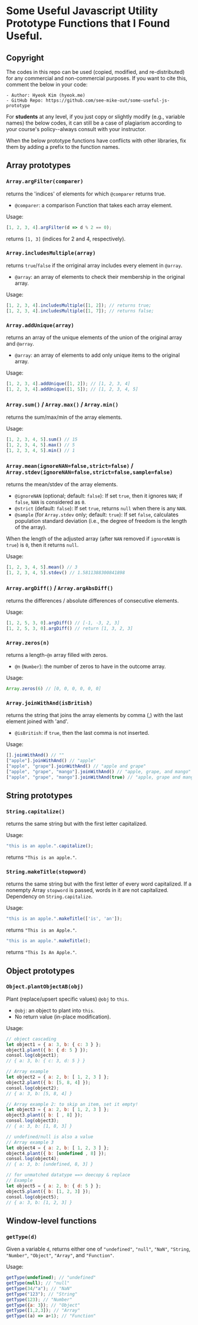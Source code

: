 # Some Useful Javascript Utility Prototype Functions that I Found Useful.

## Copyright
The codes in this repo can be used (copied, modified, and re-distributed) for any commercial and non-commercial purposes. 
If you want to cite this, comment the below in your code:

```
- Author: Hyeok Kim (hyeok.me)
- GitHub Repo: https://github.com/see-mike-out/some-useful-js-prototype
```
For **students** at any level, if you just copy or slightly modify (e.g., variable names) the below codes, it can still be a case of plagiarism according to your course's policy--always consult with your instructor.

When the below prototype functions have conflicts with other libraries, fix them by adding a prefix to the function names.

## Array prototypes

### `Array.argFilter(comparer)` 
returns the 'indices' of elements for which `@comparer` returns true. 

- `@comparer`: a comparison Function that takes each array element.

Usage:
```javascript
[1, 2, 3, 4].argFilter(d => d % 2 == 0);
```
returns `[1, 3]` (indices for 2 and 4, respectively).

### `Array.includesMultiple(array)` 
returns `true`/`false` if the orriginal array includes every element in `@array`.

- `@array`: an array of elements to check their membership in the original array.

Usage:
```javascript
[1, 2, 3, 4].includesMultiple([1, 2]); // returns true;
[1, 2, 3, 4].includesMultiple([1, 7]); // returns false;
```

### `Array.addUnique(array)` 
returns an array of the unique elements of the union of the original array and `@array`.

- `@array`: an array of elements to add only unique items to the original array.
  
Usage:
```javascript
[1, 2, 3, 4].addUnique([1, 2]); // [1, 2, 3, 4]
[1, 2, 3, 4].addUnique([1, 5]); // [1, 2, 3, 4, 5]
```

### `Array.sum()` / `Array.max()` / `Array.min()`
returns the sum/max/min of the array elements.

Usage:
```javascript
[1, 2, 3, 4, 5].sum() // 15
[1, 2, 3, 4, 5].max() // 5
[1, 2, 3, 4, 5].min() // 1
```

### `Array.mean(ignoreNAN=false,strict=false)` / `Array.stdev(ignoreNAN=false,strict=false,sample=false)`
returns the mean/stdev of the array elements.
  
- `@ignoreNAN` (optional; default: `false`): If set `true`, then it ignores `NAN`; if `false`, `NAN` is considered as `0`.
- `@strict` (default: `false`): If set `true`, returns `null` when there is any `NAN`.
- `@sample` (for `Array.stdev` only; default: `true`): If set `false`, calculates population standard deviation (i.e., the degree of freedom is the length of the array).

When the length of the adjusted array (after `NAN` removed if `ignoreNAN` is `true`) is `0`, then it returns `null`.

Usage:
```javascript
[1, 2, 3, 4, 5].mean() // 3
[1, 2, 3, 4, 5].stdev() // 1.5811388300841898
```

### `Array.argDiff()` / `Array.argAbsDiff()`
returns the differences / absolute differences of consecutive elements.

Usage:
```javascript
[1, 2, 5, 3, 0].argDiff() // [-1, -3, 2, 3]
[1, 2, 5, 3, 0].argDiff() // return [1, 3, 2, 3]
```

### `Array.zeros(n)`
returns a length-`@n` array filled with zeros.

- `@n` (`Number`): the number of zeros to have in the outcome array.

Usage:
```javascript
Array.zeros(6) // [0, 0, 0, 0, 0, 0]
```

### `Array.joinWithAnd(isBritish)` 
returns the string that joins the array elements by comma (,) with the last element joined with 'and'.

- `@isBritish`: if `true`, then the last comma is not inserted.
  
Usage:
```javascript
[].joinWithAnd() // ""
["apple"].joinWithAnd() // "apple"
["apple", "grape"].joinWithAnd() // "apple and grape"
["apple", "grape", "mango"].joinWithAnd() // "apple, grape, and mango"
["apple", "grape", "mango"].joinWithAnd(true) // "apple, grape and mango"
```

## String prototypes

### `String.capitalize()`
returns the same string but with the first letter capitalized.

Usage:
```javascript
"this is an apple.".capitalize();
```
returns `"This is an apple."`.

### `String.makeTitle(stopword)` 
returns the same string but with the first letter of every word capitalized. If a nonempty Array `stopword` is passed, words in it are not capitalized. Dependency on `String.capitalize`.

Usage:
```javascript
"this is an apple.".makeTitle(['is', 'an']);
```
returns `"This is an Apple."`.

```javascript
"this is an apple.".makeTitle();
```
returns `"This Is An Apple."`.


## Object prototypes

### `Object.plantObjectAB(obj)`
Plant (replace/upsert specific values) `@obj` to `this`. 

- `@obj`: an object to plant into `this`.
- No return value (in-place modification).

Usage:
```javascript
// object cascading
let object1 = { a: 3, b: { c: 3 } };
object1.plant({ b: { d: 5 } });
consol.log(object1);
// { a: 3, b: { c: 3, d: 5 } }

// Array example
let object2 = { a: 2, b: [ 1, 2, 3 ] };
object2.plant({ b: [5, 8, 4] });
consol.log(object2);
// { a: 3, b: [5, 8, 4] }

// Array example 2: to skip an item, set it empty!
let object3 = { a: 2, b: [ 1, 2, 3 ] };
object3.plant({ b: [ , 8] });
consol.log(object3);
// { a: 3, b: [1, 8, 3] }

// undefined/null is also a value
// Array example 3
let object4 = { a: 2, b: [ 1, 2, 3 ] };
object4.plant({ b: [undefined , 8] });
consol.log(object4);
// { a: 3, b: [undefined, 8, 3] }

// for unmatched datatype ==> deecopy & replace
// Example
let object5 = { a: 2, b: { d: 5 } };
object5.plant({ b: [1, 2, 3] });
consol.log(object5);
// { a: 3, b: [1, 2, 3] }
```

## Window-level functions

### `getType(d)`
Given a variable `d`, returns either one of `"undefined"`, `"null"`, `"NaN"`, `"String`, `"Number"`, `"Object"`, `"Array"`, and `"Function"`.

Usage:
```javascript
getType(undefined); // "undefined"
getType(null); // "null"
getType(34/"a"); // "NaN"
getType("123"); // "String"
getType(123); // "Number"
getType({a: 3}); // "Object"
getType([1,2,3]); // "Array"
getType((a) => a+1); // "Function"
```